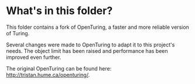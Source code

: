 # What's in this folder?
This folder contains a fork of OpenTuring, a faster and more reliable version of Turing.

Several changes were made to OpenTuring to adapt it to this project's needs. The object limit has been raised and performance has been improved even further.

The original OpenTuring can be found here: http://tristan.hume.ca/openturing/.
